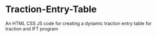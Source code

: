 # Traction-Entry-Table
An HTML CSS JS code for creating a dynamic traction entry table for traction and IFT program
